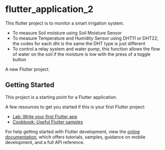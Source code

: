 # flutter_application_2
This flutter project is to monitor a smart irrigation system.
- To measure Soil moisture using Soil Moisture Sensor
- To measure Temperature and Humidity Sensor using DHT11 or DHT22, the codes for each dht is the same the 
DHT type is just different 
- To control a relay system and water pump, this function allows the flow of water on the soil  if the moisture
is low with the press of a toggle button 


A new Flutter project.

## Getting Started

This project is a starting point for a Flutter application.

A few resources to get you started if this is your first Flutter project:

- [Lab: Write your first Flutter app](https://docs.flutter.dev/get-started/codelab)
- [Cookbook: Useful Flutter samples](https://docs.flutter.dev/cookbook)

For help getting started with Flutter development, view the
[online documentation](https://docs.flutter.dev/), which offers tutorials,
samples, guidance on mobile development, and a full API reference.
